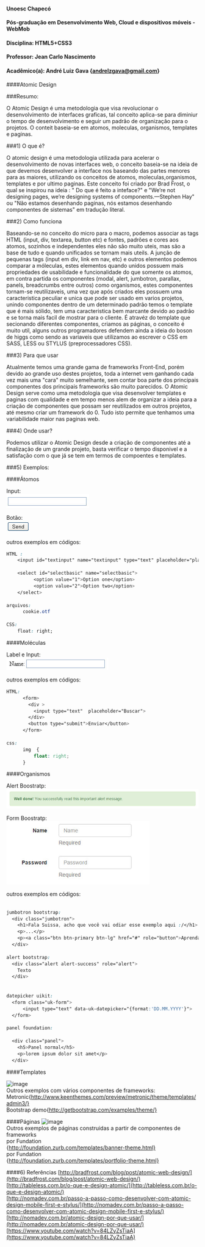 
#### Unoesc Chapecó
#### Pós-graduação em Desenvolvimento Web, Cloud e dispositivos móveis - WebMob
#### Disciplina: HTML5+CSS3
#### Professor: Jean Carlo Nascimento
#### Acadêmico(a): André Luiz Gava {andrelzgava@gmail.com}
####Atomic Design


###Resumo:

O Atomic Design é uma metodologia que visa revolucionar o desenvolvimento de interfaces graficas, tal conceito aplica-se para diminiur o tempo de desenvolvimento e seguir um padrão de organização para o projetos. O conteit baseia-se em atomos, moleculas, organismos, templates e paginas.

###1) O que é?

O atomic design é uma metodologia utilizada para acelerar o desenvolvimento de novas interfaces web, o conceito baseia-se na ideia de que devemos desenvolver a interface nos baseando das partes menores para as maiores, utilizando os conceitos de atomos, moleculas,organismos, templates e por ultimo paginas. Este conceito foi criado por Brad Frost, o qual se inspirou na ideia : " Do que é feito a inteface?" e "We’re not designing pages, we’re designing systems of components.—Stephen Hay" ou "Não estamos desenhando paginas, nós estamos desenhando componentes de sistemas" em tradução literal.
 
###2) Como funciona

Baseando-se no conceito do micro para o macro, podemos associar as tags HTML (input, div, textarea, button etc) e fontes, padrões e cores aos atomos, sozinhos e independentes eles não são muito uteis, mas são a base de tudo e quando unificados se tornam mais uteils. A junção de pequenas tags (input em div, link em nav, etc) e outros elementos podemos comparar a móleculas, estes elementos quando unidos possuem mais propriedades de usabilidade e funcionalidade do que somente os atomos, em contra partida os componentes (modal, alert, jumbotron, parallax, panels, breadcrumbs entre outros) como organismos, estes componentes tornam-se reutilizaveis, uma vez que após criados eles possuem uma caracteristica peculiar e unica que pode ser usado em varios projetos, unindo componentes dentro de um determinado padrão temos o template que é mais sólido, tem uma caracteristica bem marcante devido ao padrão e se torna mais facil de mostrar para o cliente. É atravéz do template que secionando diferentes componentes, criamos as páginas, o conceito é muito util, alguns outros programadores defendem ainda a ideia do boson de higgs como sendo as variaveis  que utilizamos ao escrever o CSS em SASS, LESS ou STYLUS (preprocessadores CSS). 


###3) Para que usar

Atualmente temos uma grande gama de frameworks Front-End, porém devido ao grande uso destes projetos, toda a internet vem ganhando cada vez mais uma "cara" muito semelhante, sem contar boa parte dos principais componentes dos principais frameworks são muito parecidos. O Atomic Design serve como uma metodologia que visa desenvolver templates e paginas com qualidade e em tempo menos alem de organizar a ideia para a criação de componentes que possam ser reutilizados em outros projetos, até mesmo criar um framework do 0. Tudo isto permite que tenhamos uma variabilidade maior nas paginas web.

###4) Onde usar?

Podemos utilizar o Atomic Design desde a criação de componentes até a finalização de um grande projeto, basta verificar o tempo disponivel e a satisfação com o que já se tem em termos de compoentes e templates.

###5) Exemplos:

####Átomos

Input:<br/>
![image](https://raw.githubusercontent.com/AndreLGava/pos-unoesc-chapeco/master/arquivos/input.jpg)<br/>

Botão:<br/>
![image](https://raw.githubusercontent.com/AndreLGava/pos-unoesc-chapeco/master/arquivos/botao.jpg)<br/>

outros exemplos em códigos:

```css
HTML :
    <input id="textinput" name="textinput" type="text" placeholder="placeholder">
    
    <select id="selectbasic" name="selectbasic">
          <option value="1">Option one</option>
          <option value="2">Option two</option>
    </select>

arquivos:
      cookie.otf

CSS:
    float: right;

```
####Moléculas

Label e Input:<br/>
![image](https://raw.githubusercontent.com/AndreLGava/pos-unoesc-chapeco/master/arquivos/mol_input.jpg)<br/>

outros exemplos em códigos:

```css
HTML:
      <form>
        <div >
          <input type="text"  placeholder="Buscar">
        </div>
        <button type="submit">Enviar</button>
      </form>

css:
      img  {
          float: right;
      }
```

####Organismos

Alert Boostratp:<br/>
![image](https://raw.githubusercontent.com/AndreLGava/pos-unoesc-chapeco/master/arquivos/alert.jpg)<br/>

Form Boostratp:<br/>
![image](https://raw.githubusercontent.com/AndreLGava/pos-unoesc-chapeco/master/arquivos/form.jpg)<br/>

outros exemplos em códigos:

```css

jumbotron bootstrap:
  <div class="jumbotron">
    <h1>Fala Suissa, acho que você vai odiar esse exemplo aqui :/</h1>
    <p>...</p>
    <p><a class="btn btn-primary btn-lg" href="#" role="button">Aprenda +</a></p>
  </div>
  
alert bootstrap:
  <div class="alert alert-success" role="alert">
    Texto
  </div>


datepicker uikit:
  <form class="uk-form">
      <input type="text" data-uk-datepicker="{format:'DD.MM.YYYY'}">
  </form>
  
panel foundation:

  <div class="panel">
    <h5>Panel normal</h5>
    <p>lorem ipsum dolor sit amet</p>
  </div>

```

####Templates

![image](https://cloud.githubusercontent.com/assets/15130723/10555515/baa9c5ac-7446-11e5-9eac-aadf05215071.png)<br/>
Outros exemplos com vários componentes de frameworks:<br/>
Metronic{http://www.keenthemes.com/preview/metronic/theme/templates/admin3/}<br/>
Bootstrap demo{http://getbootstrap.com/examples/theme/}



####Páginas
![image](https://cloud.githubusercontent.com/assets/15130723/10555516/baafe8f6-7446-11e5-9731-10cb8bd39f16.png)<br/>
Outros exemplos de páginas construidas a partir de componentes de frameworks<br/>
por Fundation<br/>
{http://foundation.zurb.com/templates/banner-theme.html}<br/>
por Fundation<br/>
{http://foundation.zurb.com/templates/portfolio-theme.html}<br/>



####6) Referências
[http://bradfrost.com/blog/post/atomic-web-design/](http://bradfrost.com/blog/post/atomic-web-design/) <br/>
[http://tableless.com.br/o-que-e-design-atomic/](http://tableless.com.br/o-que-e-design-atomic/) <br/>
[http://nomadev.com.br/passo-a-passo-como-desenvolver-com-atomic-design-mobile-first-e-stylus/](http://nomadev.com.br/passo-a-passo-como-desenvolver-com-atomic-design-mobile-first-e-stylus/) <br/>
[http://nomadev.com.br/atomic-design-por-que-usar/](http://nomadev.com.br/atomic-design-por-que-usar/) <br/>
[https://www.youtube.com/watch?v=84LZyZsTiaA](https://www.youtube.com/watch?v=84LZyZsTiaA) <br/>
